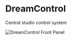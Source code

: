 # DreamControl
Central studio control system

![DreamControl Front Panel](https://i.imgur.com/ogYC02I.png)


<!--stackedit_data:
eyJoaXN0b3J5IjpbLTM2MTk1MzM4OSwtMTUyMDA2MzddfQ==
-->